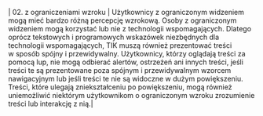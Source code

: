 | 02. z ograniczeniami wzroku | Użytkownicy z ograniczonym widzeniem mogą mieć bardzo różną percepcję wzrokową.  Osoby z&nbsp;ograniczonym widzeniem mogą korzystać lub nie z&nbsp;technologii wspomagających. Dlatego oprócz tekstowych i&nbsp;programowych wskazówek niezbędnych dla technologii wspomagających, TIK muszą również prezentować treści w&nbsp;sposób spójny i przewidywalny. Użytkownicy, którzy oglądają treści za pomocą lup, nie mogą odbierać alertów, ostrzeżeń ani innych treści, jeśli treści te są prezentowane poza spójnym i przewidywalnym wzorcem nawigacyjnym lub jeśli treści te nie są widoczne w&nbsp;dużym powiększeniu. Treści, które ulegają zniekształceniu po powiększeniu, mogą również uniemożliwić niektórym użytkownikom o ograniczonym wzroku zrozumienie treści lub interakcję z nią.|
